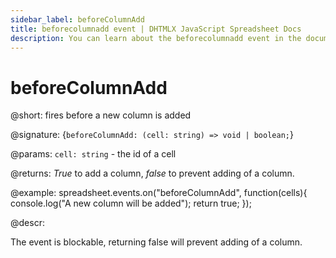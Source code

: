 ```yaml
---
sidebar_label: beforeColumnAdd
title: beforecolumnadd event | DHTMLX JavaScript Spreadsheet Docs
description: You can learn about the beforecolumnadd event in the documentation of the DHTMLX JavaScript Spreadsheet library. Browse developer guides and API reference, try out code examples and live demos, and download a free 30-day evaluation version of DHTMLX Spreadsheet.
---
```


# beforeColumnAdd

@short: fires before a new column is added

@signature: {`beforeColumnAdd: (cell: string) => void | boolean;`}

@params:
`cell: string` - the id of a cell

@returns:
*True* to add a column, *false* to prevent adding of a column.

@example:
spreadsheet.events.on("beforeColumnAdd", function(cells){
	console.log("A new column will be added");
    return true;
});

@descr:

The event is blockable, returning false will prevent adding of a column.
